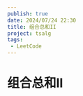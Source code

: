 ```yaml
---
publish: true
date: 2024/07/24 22:30
title: 组合总和II
project: tsalg
tags:
 - LeetCode
---
```


# 组合总和II
